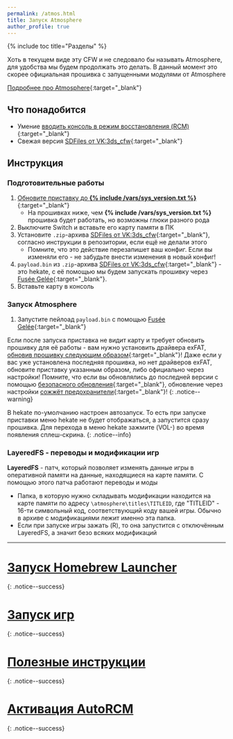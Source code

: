 ```yaml
---
permalink: /atmos.html
title: Запуск Atmosphere
author_profile: true
---
```

{% include toc title="Разделы" %}

Хоть в текущем виде эту CFW и не следовало бы называть Atmosphere, для удобства мы будем продолжать это делать. В данный момент это скорее официальная прошивка с запущенными модулями от Atmosphere

[Подробнее про Atmosphere](launch-cfw#atmosphere){:target="_blank"}

## Что понадобится 

* Умение [вводить консоль в режим восстановления (RCM)](fusee-gelee#%D1%87%D0%B0%D1%81%D1%82%D1%8C-i---%D0%B2%D1%85%D0%BE%D0%B4-%D0%B2-rcm){:target="_blank"}
* Свежая версия [SDFiles от VK:3ds_cfw](https://github.com/rashevskyv/switch/releases/latest){:target="_blank"}

## Инструкция

### Подготовительные работы 

1. [Обновите приставку до **{% include /vars/sys_version.txt %}**](update-to-latest){:target="_blank"}
	* На прошивках ниже, чем **{% include /vars/sys_version.txt %}** прошивка будет работать, но возможны глюки разного рода
1. Выключите Switch и вставьте его карту памяти в ПК 
1. Установите `.zip`-архива [SDFiles от VK:3ds_cfw](https://github.com/rashevskyv/switch/releases/latest){:target="_blank"}, согласно инструкции в репозитории, если ещё не делали этого
	* Помните, что это действие перезапишет ваш конфиг. Если вы изменяли его - не забудьте внести изменения в новый конфиг! 
1. `payload.bin` из `.zip`-архива [SDFiles от VK:3ds_cfw](https://github.com/rashevskyv/switch/releases/latest){:target="_blank"} - это hekate, с её помощью мы будем запускать прошивку через [Fusée Gelée](fusee-gelee){:target="_blank"}. 
1. Вставьте карту в консоль

### Запуск Atmosphere

1. Запустите пейлоад `payload.bin` с помощью [Fusée Gelée](fusee-gelee){:target="_blank"}

Если после запуска приставка не видит карту и требует обновить прошивку для её работы - вам нужно установить драйвера exFAT, [обновив прошивку следующим образом](update-to-latest){:target="_blank"}! Даже если у вас уже установлена последняя прошивка, но нет драйверов exFAT, обновите приставку указанным образом, либо официально через настройки! Помните, что если вы обновлялись до последней версии с помощью [безопасного обновления](update-to-latest){:target="_blank"}, обновление через настройки [сожжёт предохранители](update-to-latest#теоретическая-часть){:target="_blank"}! 
{: .notice--warning}

В hekate по-умолчанию настроен автозапуск. То есть при запуске приставки меню hekate не будет отображаться, а запустится сразу прошивка. Для перехода в меню hekate зажмите (VOL-) во время появления сплеш-скрина.
{: .notice--info}

### LayeredFS - переводы и модификации игр

**LayeredFS** - патч, который позволяет изменять данные игры в оперативной памяти на данные, находящиеся на карте памяти. С помощью этого патча работают переводы и моды

* Папка, в которую нужно складывать модификации находится на карте памяти по адресу `\atmosphere\titles\TITLEID`, где "TITLEID" - 16-ти символьный код, соответствующий коду вашей игры. Обычно в архиве с модификациями лежит именно эта папка. 
* Если при запуске игры зажать (R), то она запустится с отключённым LayeredFS, а значит безо всяких модификаций

___

# [Запуск Homebrew Launcher](launch-hbl)
{: .notice--success}
# [Запуск игр](games)
{: .notice--success}
# [Полезные инструкции](addons)
{: .notice--success}
# [Активация AutoRCM](autorcm)
{: .notice--success}